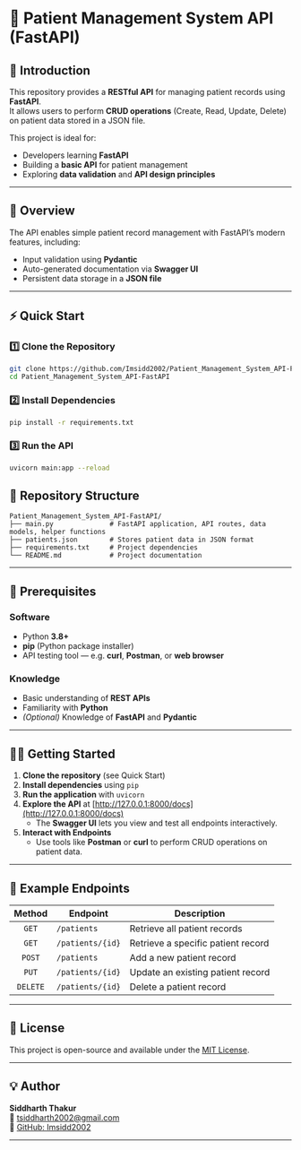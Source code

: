 # 🏥 Patient Management System API (FastAPI)

## 📖 Introduction
This repository provides a **RESTful API** for managing patient records using **FastAPI**.  
It allows users to perform **CRUD operations** (Create, Read, Update, Delete) on patient data stored in a JSON file.  

This project is ideal for:
- Developers learning **FastAPI**  
- Building a **basic API** for patient management  
- Exploring **data validation** and **API design principles**

---

## 🚀 Overview
The API enables simple patient record management with FastAPI’s modern features, including:
- Input validation using **Pydantic**
- Auto-generated documentation via **Swagger UI**
- Persistent data storage in a **JSON file**

---

## ⚡ Quick Start

### 1️⃣ Clone the Repository
```bash
git clone https://github.com/Imsidd2002/Patient_Management_System_API-FastAPI.git
cd Patient_Management_System_API-FastAPI
```

### 2️⃣ Install Dependencies
```bash
pip install -r requirements.txt
```

### 3️⃣ Run the API
```bash
uvicorn main:app --reload
```


## 📂 Repository Structure
```
Patient_Management_System_API-FastAPI/
├── main.py              # FastAPI application, API routes, data models, helper functions
├── patients.json        # Stores patient data in JSON format
├── requirements.txt     # Project dependencies
└── README.md            # Project documentation
```

---

## 🧰 Prerequisites

### Software
- Python **3.8+**
- **pip** (Python package installer)
- API testing tool — e.g. **curl**, **Postman**, or **web browser**

### Knowledge
- Basic understanding of **REST APIs**
- Familiarity with **Python**
- *(Optional)* Knowledge of **FastAPI** and **Pydantic**

---

## 🧑‍💻 Getting Started

1. **Clone the repository** (see Quick Start)  
2. **Install dependencies** using `pip`  
3. **Run the application** with `uvicorn`  
4. **Explore the API** at [http://127.0.0.1:8000/docs](http://127.0.0.1:8000/docs)  
   - The **Swagger UI** lets you view and test all endpoints interactively.  
5. **Interact with Endpoints**  
   - Use tools like **Postman** or **curl** to perform CRUD operations on patient data.

---

## 🧾 Example Endpoints

| Method | Endpoint | Description |
|:------:|-----------|-------------|
| `GET` | `/patients` | Retrieve all patient records |
| `GET` | `/patients/{id}` | Retrieve a specific patient record |
| `POST` | `/patients` | Add a new patient record |
| `PUT` | `/patients/{id}` | Update an existing patient record |
| `DELETE` | `/patients/{id}` | Delete a patient record |

---

## 📜 License
This project is open-source and available under the [MIT License](LICENSE).

---

## 💡 Author
**Siddharth Thakur**  
📧 [tsiddharth2002@gmail.com](mailto:tsiddharth2002@gmail.com)  
🔗 [GitHub: Imsidd2002](https://github.com/Imsidd2002)

---
